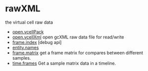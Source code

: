 # rawXML

the virtual cell raw data

+ [open.vcellPack](rawXML/open.vcellPack.1) 
+ [open.vcellXml](rawXML/open.vcellXml.1) open gcXML raw data file for read/write
+ [frame.index](rawXML/frame.index.1) [debug api]
+ [entity.names](rawXML/entity.names.1) 
+ [frame.matrix](rawXML/frame.matrix.1) get a frame matrix for compares between different samples.
+ [time.frames](rawXML/time.frames.1) Get a sample matrix data in a timeline.

